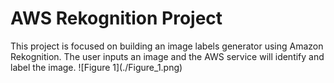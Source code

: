 <head>
  <h1>
  AWS Rekognition Project  
  </h1>
</head>
<body>
  This project is focused on building an image labels generator using Amazon Rekognition. The user inputs an image and the AWS service will identify and label the image. 
</body>
![Figure 1](./Figure_1.png)
